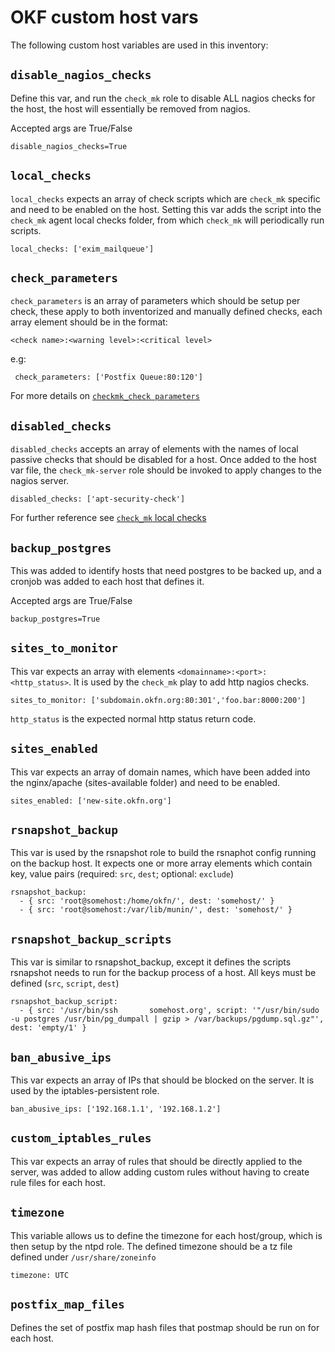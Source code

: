 # OKF custom host vars

The following custom host variables are used in this inventory:

## `disable_nagios_checks`

Define this var, and run the `check_mk` role to disable ALL nagios checks for
the host, the host will essentially be removed from nagios.

Accepted args are True/False

    disable_nagios_checks=True

## `local_checks`

`local_checks` expects an array of check scripts which are `check_mk` specific and
need to be enabled on the host. Setting this var adds the script into the `check_mk` agent local checks folder, from which `check_mk` will periodically run scripts.

    local_checks: ['exim_mailqueue']

## `check_parameters`

`check_parameters` is an array of parameters which should be setup per check, these apply to both inventorized and manually defined checks,
each array element should be in the format:

    <check name>:<warning level>:<critical level>

 e.g:

     check_parameters: ['Postfix Queue:80:120']

For more details on [`checkmk_check parameters`](http://mathias-kettner.de/checkmk_check_parameters.html)


## `disabled_checks`

`disabled_checks` accepts an array of elements with the names of local passive
checks that should be disabled for a host. Once added to the host var file, the `check_mk-server` role should be invoked to apply changes to the nagios server.

    disabled_checks: ['apt-security-check']

For further reference see [`check_mk` local checks](http://mathias-kettner.de/checkmk_localchecks.html)

## `backup_postgres`

This was added to identify hosts that need postgres to be backed up, and a
cronjob was added to each host that defines it.

Accepted args are True/False

    backup_postgres=True

## `sites_to_monitor`

This var expects an array with elements `<domainname>:<port>:<http_status>`.
It is used by the `check_mk` play to add http nagios checks.

    sites_to_monitor: ['subdomain.okfn.org:80:301','foo.bar:8000:200']

`http_status` is the expected normal http status return code.

## `sites_enabled`

This var expects an array of domain names, which have been added into the
nginx/apache (sites-available folder) and need to be enabled.

    sites_enabled: ['new-site.okfn.org']

## `rsnapshot_backup`

This var is used by the rsnapshot role to build the rsnaphot config
running on the backup host. It expects one or more array elements which contain key, value pairs (required: `src`, `dest`; optional: `exclude`)

    rsnapshot_backup:
      - { src: 'root@somehost:/home/okfn/', dest: 'somehost/' }
      - { src: 'root@somehost:/var/lib/munin/', dest: 'somehost/' }

## `rsnapshot_backup_scripts`

This var is similar to rsnapshot_backup, except it defines the scripts rsnapshot
needs to run for the backup process of a host. All keys must be defined (`src`, `script`, `dest`)

    rsnapshot_backup_script:
      - { src: '/usr/bin/ssh       somehost.org', script: '"/usr/bin/sudo -u postgres /usr/bin/pg_dumpall | gzip > /var/backups/pgdump.sql.gz"', dest: 'empty/1' }

## `ban_abusive_ips`

This var expects an array of IPs that should be blocked on the server. It is used
by the iptables-persistent role.

    ban_abusive_ips: ['192.168.1.1', '192.168.1.2']

## `custom_iptables_rules`

This var expects an array of rules that should be directly applied to the
server, was added to allow adding custom rules without having to create rule
files for each host.

## `timezone`

This variable allows us to define the timezone for each host/group, which is
then setup by the ntpd role. The defined timezone should be a tz file defined under `/usr/share/zoneinfo`

    timezone: UTC

## `postfix_map_files`

Defines the set of postfix map hash files that postmap should be run on for each host.
